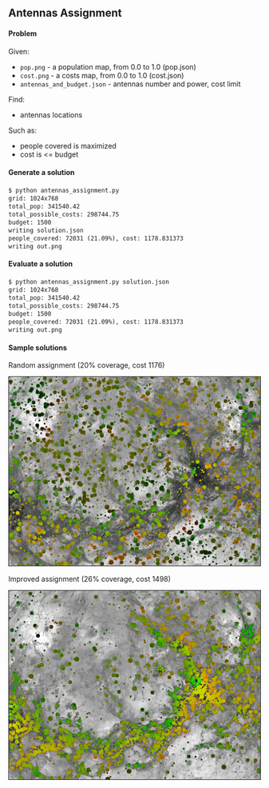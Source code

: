## Antennas Assignment

#### Problem

Given:

- `pop.png` - a population map, from 0.0 to 1.0 (pop.json)
- `cost.png` - a costs map, from 0.0 to 1.0 (cost.json)
- `antennas_and_budget.json` - antennas number and power, cost limit

Find:

- antennas locations

Such as:

- people covered is maximized
- cost is <= budget

#### Generate a solution

    $ python antennas_assignment.py 
    grid: 1024x768
    total_pop: 341540.42
    total_possible_costs: 298744.75
    budget: 1500
    writing solution.json
    people_covered: 72031 (21.09%), cost: 1178.831373
    writing out.png

#### Evaluate a solution

    $ python antennas_assignment.py solution.json 
    grid: 1024x768
    total_pop: 341540.42
    total_possible_costs: 298744.75
    budget: 1500
    people_covered: 72031 (21.09%), cost: 1178.831373
    writing out.png

#### Sample solutions

Random assignment (20% coverage, cost 1176)

<img src="out_20_1176.png" width="512" border="1" />

Improved assignment (26% coverage, cost 1498)

<img src="out_26_1498.png" width="512" border="1" />
